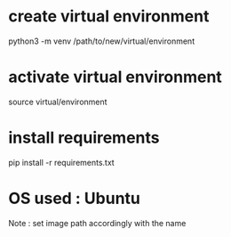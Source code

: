 # create virtual environment
python3 -m venv /path/to/new/virtual/environment

# activate virtual environment

source virtual/environment

# install requirements

pip install -r requirements.txt 


# OS used : Ubuntu 

<h> Note </h> : set image path accordingly with the name
